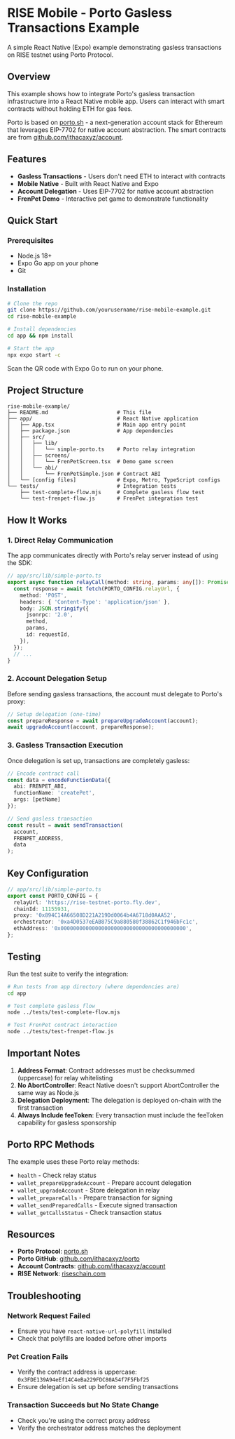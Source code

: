 # RISE Mobile - Porto Gasless Transactions Example

A simple React Native (Expo) example demonstrating gasless transactions on RISE testnet using Porto Protocol.

## Overview

This example shows how to integrate Porto's gasless transaction infrastructure into a React Native mobile app. Users can interact with smart contracts without holding ETH for gas fees.

Porto is based on [porto.sh](https://porto.sh/) - a next-generation account stack for Ethereum that leverages EIP-7702 for native account abstraction. The smart contracts are from [github.com/ithacaxyz/account](https://github.com/ithacaxyz/account).

## Features

- **Gasless Transactions** - Users don't need ETH to interact with contracts
- **Mobile Native** - Built with React Native and Expo
- **Account Delegation** - Uses EIP-7702 for native account abstraction
- **FrenPet Demo** - Interactive pet game to demonstrate functionality

## Quick Start

### Prerequisites
- Node.js 18+
- Expo Go app on your phone
- Git

### Installation

```bash
# Clone the repo
git clone https://github.com/yourusername/rise-mobile-example.git
cd rise-mobile-example

# Install dependencies
cd app && npm install

# Start the app
npx expo start -c
```

Scan the QR code with Expo Go to run on your phone.

## Project Structure

```
rise-mobile-example/
├── README.md                      # This file
├── app/                           # React Native application
│   ├── App.tsx                    # Main app entry point
│   ├── package.json               # App dependencies
│   ├── src/
│   │   ├── lib/
│   │   │   └── simple-porto.ts    # Porto relay integration
│   │   ├── screens/
│   │   │   └── FrenPetScreen.tsx  # Demo game screen
│   │   └── abi/
│   │       └── FrenPetSimple.json # Contract ABI
│   └── [config files]             # Expo, Metro, TypeScript configs
└── tests/                         # Integration tests
    ├── test-complete-flow.mjs     # Complete gasless flow test
    └── test-frenpet-flow.js       # FrenPet integration test
```

## How It Works

### 1. Direct Relay Communication

The app communicates directly with Porto's relay server instead of using the SDK:

```typescript
// app/src/lib/simple-porto.ts
export async function relayCall(method: string, params: any[]): Promise<any> {
  const response = await fetch(PORTO_CONFIG.relayUrl, {
    method: 'POST',
    headers: { 'Content-Type': 'application/json' },
    body: JSON.stringify({
      jsonrpc: '2.0',
      method,
      params,
      id: requestId,
    }),
  });
  // ...
}
```

### 2. Account Delegation Setup

Before sending gasless transactions, the account must delegate to Porto's proxy:

```typescript
// Setup delegation (one-time)
const prepareResponse = await prepareUpgradeAccount(account);
await upgradeAccount(account, prepareResponse);
```

### 3. Gasless Transaction Execution

Once delegation is set up, transactions are completely gasless:

```typescript
// Encode contract call
const data = encodeFunctionData({
  abi: FRENPET_ABI,
  functionName: 'createPet',
  args: [petName]
});

// Send gasless transaction
const result = await sendTransaction(
  account,
  FRENPET_ADDRESS,
  data
);
```

## Key Configuration

```typescript
// app/src/lib/simple-porto.ts
export const PORTO_CONFIG = {
  relayUrl: 'https://rise-testnet-porto.fly.dev',
  chainId: 11155931,
  proxy: '0x894C14A66508D221A219Dd0064b4A6718d0AAA52',
  orchestrator: '0xa4D0537eEAB875C9a880580f38862C1f946bFc1c',
  ethAddress: '0x0000000000000000000000000000000000000000',
};
```

## Testing

Run the test suite to verify the integration:

```bash
# Run tests from app directory (where dependencies are)
cd app

# Test complete gasless flow
node ../tests/test-complete-flow.mjs

# Test FrenPet contract interaction
node ../tests/test-frenpet-flow.js
```

## Important Notes

1. **Address Format**: Contract addresses must be checksummed (uppercase) for relay whitelisting
2. **No AbortController**: React Native doesn't support AbortController the same way as Node.js
3. **Delegation Deployment**: The delegation is deployed on-chain with the first transaction
4. **Always Include feeToken**: Every transaction must include the feeToken capability for gasless sponsorship

## Porto RPC Methods

The example uses these Porto relay methods:

- `health` - Check relay status
- `wallet_prepareUpgradeAccount` - Prepare account delegation
- `wallet_upgradeAccount` - Store delegation in relay
- `wallet_prepareCalls` - Prepare transaction for signing
- `wallet_sendPreparedCalls` - Execute signed transaction
- `wallet_getCallsStatus` - Check transaction status

## Resources

- **Porto Protocol**: [porto.sh](https://porto.sh/)
- **Porto GitHub**: [github.com/ithacaxyz/porto](https://github.com/ithacaxyz/porto)
- **Account Contracts**: [github.com/ithacaxyz/account](https://github.com/ithacaxyz/account)
- **RISE Network**: [riseschain.com](https://riseschain.com)

## Troubleshooting

### Network Request Failed
- Ensure you have `react-native-url-polyfill` installed
- Check that polyfills are loaded before other imports

### Pet Creation Fails
- Verify the contract address is uppercase: `0x3FDE139A94eEf14C4eBa229FDC80A54f7F5Fbf25`
- Ensure delegation is set up before sending transactions

### Transaction Succeeds but No State Change
- Check you're using the correct proxy address
- Verify the orchestrator address matches the deployment

